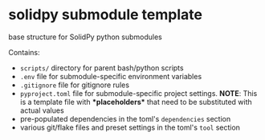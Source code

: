 # solidpy submodule template
base structure for SolidPy python submodules

Contains:
- `scripts/` directory for parent bash/python scripts
- `.env` file for submodule-specific environment variables
- `.gitignore` file for gitignore rules
- `pyproject.toml` file for submodule-specific project settings. __NOTE__: This is a template file with __\*placeholders\*__ that need to be substituted with actual values
- pre-populated dependencies in the toml's `dependencies` section
- various git/flake files and preset settings in the toml's `tool` section
